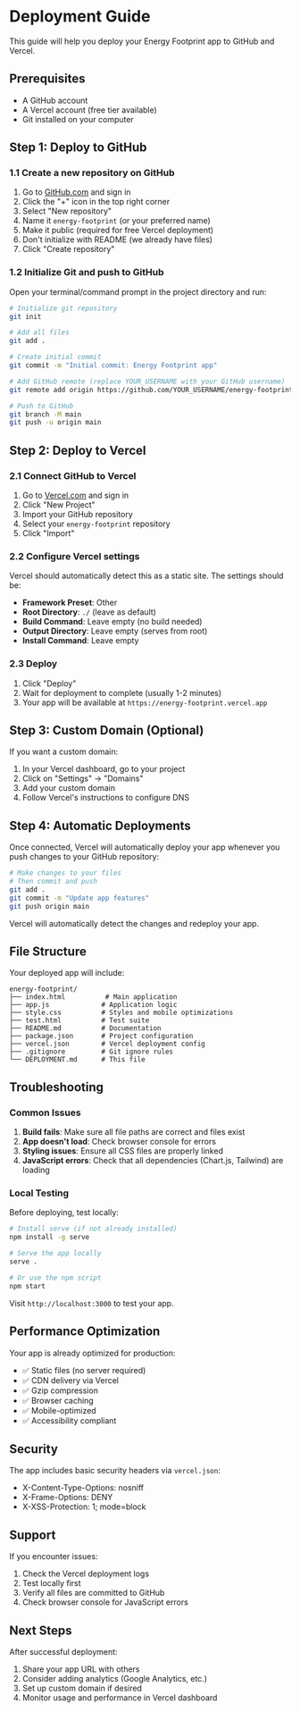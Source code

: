 # Deployment Guide

This guide will help you deploy your Energy Footprint app to GitHub and Vercel.

## Prerequisites

- A GitHub account
- A Vercel account (free tier available)
- Git installed on your computer

## Step 1: Deploy to GitHub

### 1.1 Create a new repository on GitHub

1. Go to [GitHub.com](https://github.com) and sign in
2. Click the "+" icon in the top right corner
3. Select "New repository"
4. Name it `energy-footprint` (or your preferred name)
5. Make it public (required for free Vercel deployment)
6. Don't initialize with README (we already have files)
7. Click "Create repository"

### 1.2 Initialize Git and push to GitHub

Open your terminal/command prompt in the project directory and run:

```bash
# Initialize git repository
git init

# Add all files
git add .

# Create initial commit
git commit -m "Initial commit: Energy Footprint app"

# Add GitHub remote (replace YOUR_USERNAME with your GitHub username)
git remote add origin https://github.com/YOUR_USERNAME/energy-footprint.git

# Push to GitHub
git branch -M main
git push -u origin main
```

## Step 2: Deploy to Vercel

### 2.1 Connect GitHub to Vercel

1. Go to [Vercel.com](https://vercel.com) and sign in
2. Click "New Project"
3. Import your GitHub repository
4. Select your `energy-footprint` repository
5. Click "Import"

### 2.2 Configure Vercel settings

Vercel should automatically detect this as a static site. The settings should be:

- **Framework Preset**: Other
- **Root Directory**: `./` (leave as default)
- **Build Command**: Leave empty (no build needed)
- **Output Directory**: Leave empty (serves from root)
- **Install Command**: Leave empty

### 2.3 Deploy

1. Click "Deploy"
2. Wait for deployment to complete (usually 1-2 minutes)
3. Your app will be available at `https://energy-footprint.vercel.app`

## Step 3: Custom Domain (Optional)

If you want a custom domain:

1. In your Vercel dashboard, go to your project
2. Click on "Settings" → "Domains"
3. Add your custom domain
4. Follow Vercel's instructions to configure DNS

## Step 4: Automatic Deployments

Once connected, Vercel will automatically deploy your app whenever you push changes to your GitHub repository:

```bash
# Make changes to your files
# Then commit and push
git add .
git commit -m "Update app features"
git push origin main
```

Vercel will automatically detect the changes and redeploy your app.

## File Structure

Your deployed app will include:

```
energy-footprint/
├── index.html          # Main application
├── app.js             # Application logic
├── style.css          # Styles and mobile optimizations
├── test.html          # Test suite
├── README.md          # Documentation
├── package.json       # Project configuration
├── vercel.json        # Vercel deployment config
├── .gitignore         # Git ignore rules
└── DEPLOYMENT.md      # This file
```

## Troubleshooting

### Common Issues

1. **Build fails**: Make sure all file paths are correct and files exist
2. **App doesn't load**: Check browser console for errors
3. **Styling issues**: Ensure all CSS files are properly linked
4. **JavaScript errors**: Check that all dependencies (Chart.js, Tailwind) are loading

### Local Testing

Before deploying, test locally:

```bash
# Install serve (if not already installed)
npm install -g serve

# Serve the app locally
serve .

# Or use the npm script
npm start
```

Visit `http://localhost:3000` to test your app.

## Performance Optimization

Your app is already optimized for production:

- ✅ Static files (no server required)
- ✅ CDN delivery via Vercel
- ✅ Gzip compression
- ✅ Browser caching
- ✅ Mobile-optimized
- ✅ Accessibility compliant

## Security

The app includes basic security headers via `vercel.json`:

- X-Content-Type-Options: nosniff
- X-Frame-Options: DENY
- X-XSS-Protection: 1; mode=block

## Support

If you encounter issues:

1. Check the Vercel deployment logs
2. Test locally first
3. Verify all files are committed to GitHub
4. Check browser console for JavaScript errors

## Next Steps

After successful deployment:

1. Share your app URL with others
2. Consider adding analytics (Google Analytics, etc.)
3. Set up custom domain if desired
4. Monitor usage and performance in Vercel dashboard
